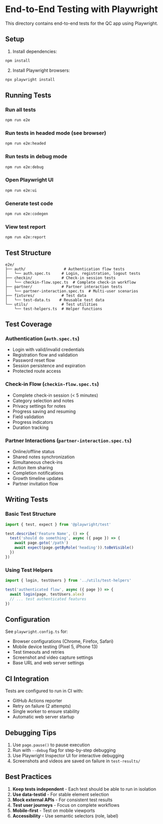 # End-to-End Testing with Playwright

This directory contains end-to-end tests for the QC app using Playwright.

## Setup

1. Install dependencies:
```bash
npm install
```

2. Install Playwright browsers:
```bash
npx playwright install
```

## Running Tests

### Run all tests
```bash
npm run e2e
```

### Run tests in headed mode (see browser)
```bash
npm run e2e:headed
```

### Run tests in debug mode
```bash
npm run e2e:debug
```

### Open Playwright UI
```bash
npm run e2e:ui
```

### Generate test code
```bash
npm run e2e:codegen
```

### View test report
```bash
npm run e2e:report
```

## Test Structure

```
e2e/
├── auth/                 # Authentication flow tests
│   └── auth.spec.ts     # Login, registration, logout tests
├── checkin/             # Check-in session tests
│   └── checkin-flow.spec.ts  # Complete check-in workflow
├── partner/             # Partner interaction tests
│   └── partner-interaction.spec.ts  # Multi-user scenarios
├── fixtures/            # Test data
│   └── test-data.ts    # Reusable test data
└── utils/               # Test utilities
    └── test-helpers.ts  # Helper functions
```

## Test Coverage

### Authentication (`auth.spec.ts`)
- Login with valid/invalid credentials
- Registration flow and validation
- Password reset flow
- Session persistence and expiration
- Protected route access

### Check-in Flow (`checkin-flow.spec.ts`)
- Complete check-in session (< 5 minutes)
- Category selection and notes
- Privacy settings for notes
- Progress saving and resuming
- Field validation
- Progress indicators
- Duration tracking

### Partner Interactions (`partner-interaction.spec.ts`)
- Online/offline status
- Shared notes synchronization
- Simultaneous check-ins
- Action item sharing
- Completion notifications
- Growth timeline updates
- Partner invitation flow

## Writing Tests

### Basic Test Structure
```typescript
import { test, expect } from '@playwright/test'

test.describe('Feature Name', () => {
  test('should do something', async ({ page }) => {
    await page.goto('/path')
    await expect(page.getByRole('heading')).toBeVisible()
  })
})
```

### Using Test Helpers
```typescript
import { login, testUsers } from '../utils/test-helpers'

test('authenticated flow', async ({ page }) => {
  await login(page, testUsers.alex)
  // ... test authenticated features
})
```

## Configuration

See `playwright.config.ts` for:
- Browser configurations (Chrome, Firefox, Safari)
- Mobile device testing (Pixel 5, iPhone 13)
- Test timeouts and retries
- Screenshot and video capture settings
- Base URL and web server settings

## CI Integration

Tests are configured to run in CI with:
- GitHub Actions reporter
- Retry on failure (2 attempts)
- Single worker to ensure stability
- Automatic web server startup

## Debugging Tips

1. Use `page.pause()` to pause execution
2. Run with `--debug` flag for step-by-step debugging
3. Use Playwright Inspector UI for interactive debugging
4. Screenshots and videos are saved on failure in `test-results/`

## Best Practices

1. **Keep tests independent** - Each test should be able to run in isolation
2. **Use data-testid** - For stable element selection
3. **Mock external APIs** - For consistent test results
4. **Test user journeys** - Focus on complete workflows
5. **Mobile-first** - Test on mobile viewports
6. **Accessibility** - Use semantic selectors (role, label)